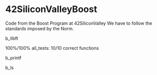 # 42SiliconValleyBoost
Code from the Boost Program at 42SiliconValley
We have to follow the standards imposed by the Norm.

b_libft

100%/100% all_tests: 10/10 correct functions

b_printf

b_ls
